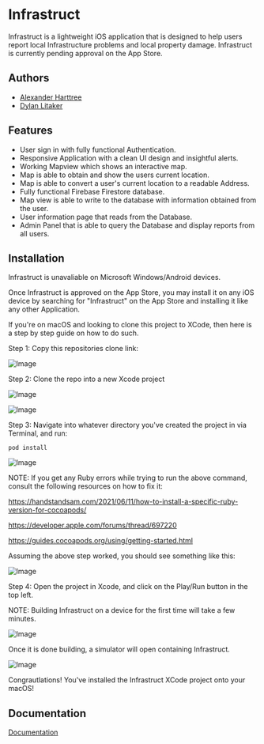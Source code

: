 
# Infrastruct

Infrastruct is a lightweight iOS application that is designed to help users report
local Infrastructure problems and local property damage. Infrastruct is currently pending approval on the App Store.




## Authors

- [Alexander Harttree](https://www.github.com/JGDIFF)
- [Dylan Litaker](https://www.github.com/litakerdc)


## Features

- User sign in with fully functional Authentication.
- Responsive Application with a clean UI design and insightful alerts.
- Working Mapview which shows an interactive map.
- Map is able to obtain and show the users current location.
- Map is able to convert a user's current location to a readable Address.
- Fully functional Firebase Firestore database.
- Map view is able to write to the database with information obtained from the user.
- User information page that reads from the Database.
- Admin Panel that is able to query the Database and display reports from all users.



## Installation

Infrastruct is unavaliable on Microsoft Windows/Android devices.

Once Infrastruct is approved on the App Store, you may install it on any iOS device by searching for
"Infrastruct" on the App Store and installing it like any other Application. 

If you're on macOS and looking to clone this project to XCode, then here is a step by step guide on how to do such.


Step 1: Copy this repositories clone link:

![Image](https://imgur.com/opRUEac.png)

Step 2: Clone the repo into a new Xcode project

![Image](https://imgur.com/dqUVbuh.png)

![Image](https://imgur.com/x80hFtn.png)

Step 3: Navigate into whatever directory you've created the project in via Terminal, and run:

```pod install```

![Image](https://imgur.com/DsS78J8.png)


NOTE: If you get any Ruby errors while trying to run the above command, consult the following resources on how to fix it: 

https://handstandsam.com/2021/06/11/how-to-install-a-specific-ruby-version-for-cocoapods/

https://developer.apple.com/forums/thread/697220

https://guides.cocoapods.org/using/getting-started.html

Assuming the above step worked, you should see something like this:

![Image](https://imgur.com/61Lx7ut.png)

Step 4: Open the project in Xcode, and click on the Play/Run button in the top left.

NOTE: Building Infrastruct on a device for the first time will take a few minutes.

![Image](https://imgur.com/PeEvBwd.png)


Once it is done building, a simulator will open containing Infrastruct.

![Image](https://i.imgur.com/6Q4PkJW.png)

Congrautlations! You've installed the Infrastruct XCode project onto your macOS!


    
## Documentation

[Documentation](https://linktodocumentation)

